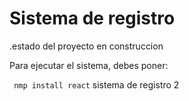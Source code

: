 <h1>Sistema de registro </h1>

.estado del proyecto en construccion

Para ejecutar el sistema, debes poner:

``` nmp install react```
sistema de registro 2
